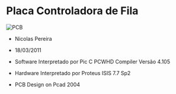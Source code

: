 # Placa Controladora de Fila

![PCB](https://i.ibb.co/P1SKZTn/Display-2.jpg)

- Nicolas Pereira

- 18/03/2011

- Software Interpretado por Pic C PCWHD Compiler Versão 4.105

- Hardware Interpretado por Proteus ISIS 7.7 Sp2

- PCB Design on Pcad 2004
